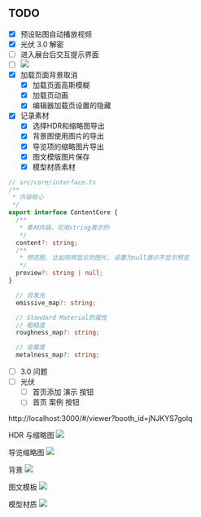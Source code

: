 ## TODO

- [x] 预设贴图自动播放视频
- [x] 光伏 3.0 解密
- [ ] 进入展台后交互提示界面
- [ ] ![](Pasted%20image%2020240424100914.png)
- [x] 加载页面背景取消
	- [x] 加载页面高斯模糊
	- [x] 加载页动画
	- [x] 编辑器加载页设置的隐藏
- [x] 记录素材
	- [x] 选择HDR和缩略图导出
	- [x] 背景图使用图片的导出
	- [x] 导览项的缩略图片导出
	- [x] 图文模版图片保存
	- [x] 模型材质素材
```ts
// src/core/interface.ts
/**
 * 内容核心
 */
export interface ContentCore {
  /**
   * 素材内容，可用string表示的
   */
  content?: string;
  /**
   * 预览图, 比如视频显示的图片, 设置为null表示不显示预览
   */
  preview?: string | null;
}

  // 自发光
  emissive_map?: string;

  // Standard Material的属性
  // 粗糙度
  roughness_map?: string;

  // 金属度
  metalness_map?: string;
```
- [ ] 3.0 问题
- [ ] 光伏
	- [ ] 首页添加 演示 按钮
	- [ ] 首页 案例 按钮

http://localhost:3000/#/viewer?booth_id=jNJKYS7goIq

HDR 与缩略图
![](Pasted%20image%2020240424112912.png)

导览缩略图
![](Pasted%20image%2020240424112933.png)

背景
![](Pasted%20image%2020240424113810.png)

图文模板
![](Pasted%20image%2020240424114953.png)

模型材质
![](Pasted%20image%2020240424140702.png)